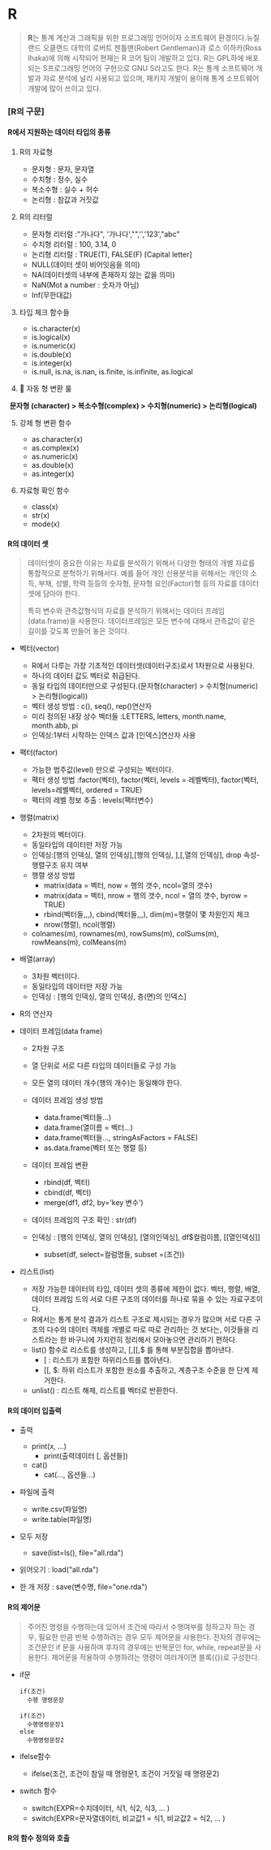 

# R

> **R**는 통계 계산과 그래픽을 위한 프로그래밍 언어이자 소프트웨어 환경이다.뉴질랜드 오클랜드 대학의 로버트 젠틀맨(Robert Gentleman)과 로스 이하카(Ross Ihaka)에 의해 시작되어 현재는 R 코어 팀이 개발하고 있다. R는 GPL하에 배포되는 S프로그래밍 언어의 구현으로 GNU S라고도 한다. R는 통계 소프트웨어 개발과 자료 분석에 널리 사용되고 있으며, 패키지 개발이 용이해 통계 소프트웨어 개발에 많이 쓰이고 있다.



### [R의 구문]

#### R에서 지원하는 데이터 타입의 종류

1. R의 자료형

   - 문자형 : 문자, 문자열
   - 수치형 : 정수, 실수
   - 복소수형 : 실수 + 허수
   - 논리형 : 참값과 거짓값

   

2. R의 리터럴

   - 문자형 리터럴 :"가나다", '가나다',"",'','123',"abc"
   - 수치형 리터럴 : 100, 3.14, 0
   - 논리형 리터럴 : TRUE(T), FALSE(F) [Capital letter]
   - NULL(데이터 셋이 비어잇음을 의미)
   - NA(데이터셋의 내부에 존재하지 않는 값을 의미)
   - NaN(Mot a number : 숫자가 아님)
   - Inf(무한대값)

   

3. 타입 체크 함수들

   - is.character(x)
   - is.logical(x)
   - is.numeric(x)
   - is.double(x)
   - is.integer(x)
   - is.null, is.na, is.nan, is.finite, is.infinite, as.logical

   

4.  :star2: 자동 형 변환 룰

   ​	**문자형 (character) > 복소수형(complex)  > 수치형(numeric)  > 논리형(logical)**

   

5. 강제 형 변환 함수

   - as.character(x)
   - as.complex(x)
   - as.numeric(x)
   - as.double(x)
   - as.integer(x)

   

6. 자료형 확인 함수

   - class(x)
   - str(x)
   - mode(x)

   

#### R의 데이터 셋

> 데이터셋이 중요한 이유는 자료를 분석하기 위해서 다양한 형태의 개별 자료를 통합적으로 분헉하기 위해서다. 예를 들어 개인 신용분석을 위해서는 개인의 소득, 부채, 성별, 학력 등등의 숫자형, 문자형 요인(Factor)형 등의 자료를 데이터 셋에 담아야 한다.
>
> 특히 변수와 관측값형식의 자료를 분석하기 위해서는 데이터 프레임(data.frame)을 사용한다. 데이터프레임은 모든 변수에 대해서 관측값이 같은 길이를 갖도록 만들어 놓은 것이다. 



- 벡터(vector)

  - R에서 다루는 가장 기초적인 데이터셋(데이터구조)로서 1차원으로 사용된다.
  - 하나의 데이터 값도 벡터로 취급된다.
  - 동일 타입의 데이터만으로 구성된다.(문자형(character) > 수치형(numeric) > 논리형(logical))
  - 벡터 생성 방법 : c(), seq(), rep()연산자
  - 미리 정의된 내장 상수 벡터들 :LETTERS, letters, month.name, month.abb, pi
  - 인덱싱:1부터 시작하는 인덱스 값과 [인덱스]연산자 사용

  

- 팩터(factor)

  - 가능한 범주값(level) 만으로 구성되는 벡터이다.
  - 팩터 생성 방법 :factor(벡터), factor(벡터, levels = 레벨벡터), factor(벡터, levels=레벨벡터, ordered = TRUE)
  - 팩터의 레벨 정보 추출 : levels(팩터변수)

  

- 행렬(matrix)

  - 2차원의 벡터이다.
  - 동일타입의 데이터만 저장 가능
  - 인덱싱:[행의 인덱싱, 열의 인덱싱],[행의 인덱싱, ],[,열의 인덱싱], drop 속성-행렬구조 유지 여부
  - 행렬 생성 방법 
    -  matrix(data = 벡터, now = 행의 갯수, ncol=열의 갯수)
    - matrix(data = 벡터, nrow = 행의 갯수, ncol = 열의 갯수, byrow = TRUE)
    - rbind(벡터들,,,), cbind(벡터들,,,), dim(m)=행렬이 몇 차원인지 체크
    - nrow(행렬), ncol(행렬)
  - colnames(m), rownames(m), rowSums(m), colSums(m), rowMeans(m), colMeans(m)

  

- 배열(array)

  - 3차원 벡터이다.
  - 동일타입의 데이터만 저장 가능
  - 인덱싱 : [행의 인덱싱, 열의 인덱싱, 층(면)의 인덱스]
- R의 연산자
  
  
  
- 데이터 프레임(data frame)

  - 2차원 구조

  - 열 단위로 서로 다른 타입의 데이터들로 구성 가능

  - 모든 열의 데이터 개수(행의 개수)는 동일해야 한다.

  - 데이터 프레임 생성 방법

    - data.frame(벡터들...)
    - data.frame(열이름 = 벡터...)
    - data.frame(벡터들..., stringAsFactors = FALSE)
    - as.data.frame(벡터 또는 행렬 등)

  - 데이터 프레임 변환 

    - rbind(df, 벡터)
    - cbind(df, 벡터)
    - merge(df1, df2, by='key 변수')

  - 데이터 프레임의 구조 확인 : str(df)

  - 인덱싱 : [행의 인덱싱, 열의 인덱싱], [열의인덱싱], df$컬럼이름, [[열인덱싱]]

    - subset(df, select=컬럼명들, subset =(조건))

    

- 리스트(list)

  - 저장 가능한 데이터의 타입, 데이터 셋의 종류에 제한이 없다. 벡터, 행렬, 배열, 데이터 프레임 드의 서로 다른 구조의 데이터를 하나로 묶을 수 있는 자료구조이다.
  - R에서는 통계 분석 결과가 리스트 구조로 제시되는 경우가 많으며 서로 다른 구조의 다수의 데이터 객체를 개별로 따로 따로 관리하는 것 보다는, 이것들을 리스트라는 한 바구니에 가지런히 정리해서 모아놓으면 관리하기 편하다.
  - list() 함수로 리스트를 생성하고, [,[[,$ 를 통해 부분집합을 뽑아낸다.
    - [ : 리스트가 포함한 하위리스트를 뽑아낸다.
    - [[,  $: 하위 리스트가 포함한 원소를 추출하고, 계층구조 수준을 한 단계 제거한다.
  - unlist() : 리스트 해제, 리스트를 벡터로 반환한다.

  

#### R의 데이터 입출력

- 출력

  - print(x, ...)
    - print(출력데이터 [, 옵션들])
  - cat()
    - cat(..., 옵션들...)

- 파일에 출력

  - write.csv(파일명)
  - write.table(파일명)

- 모두 저장

  - save(list=ls(), file="all.rda")

- 읽어오기 : load("all.rda")

- 한 개 저장 : save(변수명, file="one.rda")

  



#### R의 제어문

> 주어진 명령을 수행하는데 있어서 조건에 따라서 수행여부를 정하고자 하는 경우, 필요한 만큼 반복 수행하려는 경우 모두 제어문을 사용한다. 전자의 경우에는 조건문인 if 문을 사용하며 후자의 경우에는 반복문인 for, while, repeat문을  사용한다. 제어문을 적용하여 수행하려는 명령이 여러개이면 블록({})로 구성한다.

- if문

  ```
  if(조건)
  	수행 명령문장
  	
  if(조건)
  	수행명령문장1
  else
  	수행명령문장2
  ```

- ifelse함수

  - ifelse(조건, 조건이 참일 때 명령문1, 조건이 거짓일 때 명령문2)

- switch 함수

  - switch(EXPR=수치데이터, 식1, 식2, 식3, ... )
  - switch(EXPR=문자열데이터, 비교값1 = 식1, 비교값2 = 식2, ... )

  

#### R의 함수 정의와 호출

